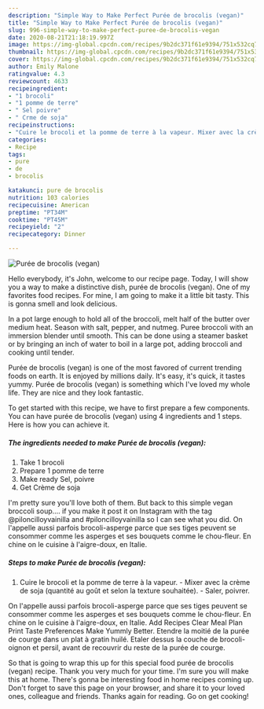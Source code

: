 ```yaml
---
description: "Simple Way to Make Perfect Purée de brocolis (vegan)"
title: "Simple Way to Make Perfect Purée de brocolis (vegan)"
slug: 996-simple-way-to-make-perfect-puree-de-brocolis-vegan
date: 2020-08-21T21:18:19.997Z
image: https://img-global.cpcdn.com/recipes/9b2dc371f61e9394/751x532cq70/puree-de-brocolis-vegan-photo-principale-de-la-recette.jpg
thumbnail: https://img-global.cpcdn.com/recipes/9b2dc371f61e9394/751x532cq70/puree-de-brocolis-vegan-photo-principale-de-la-recette.jpg
cover: https://img-global.cpcdn.com/recipes/9b2dc371f61e9394/751x532cq70/puree-de-brocolis-vegan-photo-principale-de-la-recette.jpg
author: Emily Malone
ratingvalue: 4.3
reviewcount: 4633
recipeingredient:
- "1 brocoli"
- "1 pomme de terre"
- " Sel poivre"
- " Crme de soja"
recipeinstructions:
- "Cuire le brocoli et la pomme de terre à la vapeur. Mixer avec la crème de soja (quantité au goût et selon la texture souhaitée). Saler, poivrer."
categories:
- Recipe
tags:
- pure
- de
- brocolis

katakunci: pure de brocolis 
nutrition: 103 calories
recipecuisine: American
preptime: "PT34M"
cooktime: "PT45M"
recipeyield: "2"
recipecategory: Dinner

---
```



![Purée de brocolis (vegan)](https://img-global.cpcdn.com/recipes/9b2dc371f61e9394/751x532cq70/puree-de-brocolis-vegan-photo-principale-de-la-recette.jpg)

Hello everybody, it's John, welcome to our recipe page. Today, I will show you a way to make a distinctive dish, purée de brocolis (vegan). One of my favorites food recipes. For mine, I am going to make it a little bit tasty. This is gonna smell and look delicious.

In a pot large enough to hold all of the broccoli, melt half of the butter over medium heat. Season with salt, pepper, and nutmeg. Puree broccoli with an immersion blender until smooth. This can be done using a steamer basket or by bringing an inch of water to boil in a large pot, adding broccoli and cooking until tender.

Purée de brocolis (vegan) is one of the most favored of current trending foods on earth. It is enjoyed by millions daily. It's easy, it's quick, it tastes yummy. Purée de brocolis (vegan) is something which I've loved my whole life. They are nice and they look fantastic.


To get started with this recipe, we have to first prepare a few components. You can have purée de brocolis (vegan) using 4 ingredients and 1 steps. Here is how you can achieve it.

<!--inarticleads1-->

##### The ingredients needed to make Purée de brocolis (vegan):

1. Take 1 brocoli
1. Prepare 1 pomme de terre
1. Make ready  Sel, poivre
1. Get  Crème de soja


I&#39;m pretty sure you&#39;ll love both of them. But back to this simple vegan broccoli soup…. if you make it post it on Instagram with the tag @piloncilloyvainilla and #piloncilloyvainilla so I can see what you did. On l&#39;appelle aussi parfois brocoli-asperge parce que ses tiges peuvent se consommer comme les asperges et ses bouquets comme le chou-fleur. En chine on le cuisine à l&#39;aigre-doux, en Italie. 

<!--inarticleads2-->

##### Steps to make Purée de brocolis (vegan):

1. Cuire le brocoli et la pomme de terre à la vapeur. - Mixer avec la crème de soja (quantité au goût et selon la texture souhaitée). - Saler, poivrer.


On l&#39;appelle aussi parfois brocoli-asperge parce que ses tiges peuvent se consommer comme les asperges et ses bouquets comme le chou-fleur. En chine on le cuisine à l&#39;aigre-doux, en Italie. Add Recipes Clear Meal Plan Print Taste Preferences Make Yummly Better. Etendre la moitié de la purée de courge dans un plat à gratin huilé. Etaler dessus la couche de brocoli-oignon et persil, avant de recouvrir du reste de la purée de courge. 

So that is going to wrap this up for this special food purée de brocolis (vegan) recipe. Thank you very much for your time. I'm sure you will make this at home. There's gonna be interesting food in home recipes coming up. Don't forget to save this page on your browser, and share it to your loved ones, colleague and friends. Thanks again for reading. Go on get cooking!
